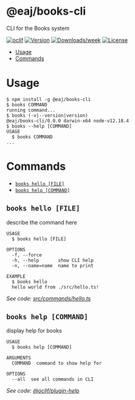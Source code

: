 @eaj/books-cli
==============

CLI for the Books system

[![oclif](https://img.shields.io/badge/cli-oclif-brightgreen.svg)](https://oclif.io)
[![Version](https://img.shields.io/npm/v/@eaj/books-cli.svg)](https://npmjs.org/package/@eaj/books-cli)
[![Downloads/week](https://img.shields.io/npm/dw/@eaj/books-cli.svg)](https://npmjs.org/package/@eaj/books-cli)
[![License](https://img.shields.io/npm/l/@eaj/books-cli.svg)](https://github.com/ErikAugust/books/blob/master/package.json)

<!-- toc -->
* [Usage](#usage)
* [Commands](#commands)
<!-- tocstop -->
# Usage
<!-- usage -->
```sh-session
$ npm install -g @eaj/books-cli
$ books COMMAND
running command...
$ books (-v|--version|version)
@eaj/books-cli/0.0.0 darwin-x64 node-v12.18.4
$ books --help [COMMAND]
USAGE
  $ books COMMAND
...
```
<!-- usagestop -->
# Commands
<!-- commands -->
* [`books hello [FILE]`](#books-hello-file)
* [`books help [COMMAND]`](#books-help-command)

## `books hello [FILE]`

describe the command here

```
USAGE
  $ books hello [FILE]

OPTIONS
  -f, --force
  -h, --help       show CLI help
  -n, --name=name  name to print

EXAMPLE
  $ books hello
  hello world from ./src/hello.ts!
```

_See code: [src/commands/hello.ts](https://github.com/ErikAugust/books/blob/v0.0.0/src/commands/hello.ts)_

## `books help [COMMAND]`

display help for books

```
USAGE
  $ books help [COMMAND]

ARGUMENTS
  COMMAND  command to show help for

OPTIONS
  --all  see all commands in CLI
```

_See code: [@oclif/plugin-help](https://github.com/oclif/plugin-help/blob/v3.2.2/src/commands/help.ts)_
<!-- commandsstop -->
